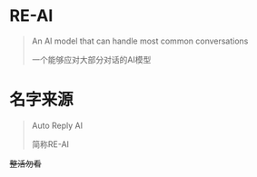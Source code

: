 # RE-AI

> An AI model that can handle most common conversations
>
> 一个能够应对大部分对话的AI模型

# 名字来源
> Auto Reply AI
>
> 简称RE-AI


~~整活勿看~~